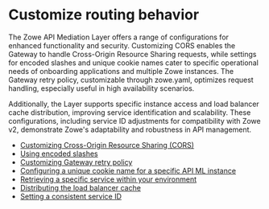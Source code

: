 # Customize routing behavior 

The Zowe API Mediation Layer offers a range of configurations for enhanced functionality and security. Customizing CORS enables the Gateway to handle Cross-Origin Resource Sharing requests, while settings for encoded slashes and unique cookie names cater to specific operational needs of onboarding applications and multiple Zowe instances. The Gateway retry policy, customizable through zowe.yaml, optimizes request handling, especially useful in high availability scenarios.

Additionally, the Layer supports specific instance access and load balancer cache distribution, improving service identification and scalability. These configurations, including service ID adjustments for compatibility with Zowe v2, demonstrate Zowe's adaptability and robustness in API management.

- [Customizing Cross-Origin Resource Sharing (CORS)](./configuration-cors)
- [Using encoded slashes](./configuration-url-handling)
- [Customizing Gateway retry policy](./configuration-gateway-retry-policy)
- [Configuring a unique cookie name for a specific API ML instance](./configuration-unique-cookie-name-for-multiple-zowe-instances)
- [Retrieving a specific service within your environment](./configuration-access-specific-instance-of-service)
- [Distributing the load balancer cache](./configuration-distributed-load-balancer-cache)
- [Setting a consistent service ID](./configuration-set-consistent-service-id)
